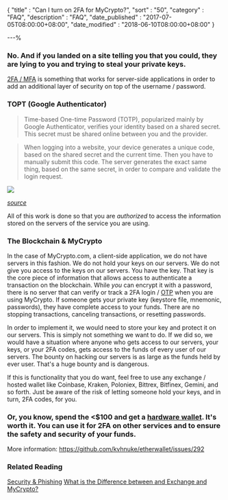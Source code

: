 {
"title"       : "Can I turn on 2FA for MyCrypto?",
"sort"        : "50",
"category"    : "FAQ",
"description" : "FAQ",
"date_published" : "2017-07-05T08:00:00+08:00",
"date_modified"  : "2018-06-10T08:00:00+08:00"
}

---%

### No. And if you landed on a site telling you that you could, they are lying to you and trying to steal your private keys.

[2FA / MFA](https://en.wikipedia.org/wiki/Multi-factor_authentication) is something that works for server-side applications in order to add an additional layer of security on top of the username / password.

### TOPT (Google Authenticator)

> Time-based One-time Password (TOTP), popularized mainly by Google Authenticator, verifies your identity based on a shared secret. This secret must be shared online between you and the provider.

> When logging into a website, your device generates a unique code, based on the shared secret and the current time. Then you have to manually submit this code. The server generates the exact same thing, based on the same secret, in order to compare and validate the login request.

![](https://cdn-images-1.medium.com/max/1600/0*nWGWoyFQ_SVN_KnZ.)

_[source](https://blog.trezor.io/why-you-should-never-use-google-authenticator-again-e166d09d4324)_

All of this work is done so that you are _authorized_ to access the information stored on the servers of the service you are using.

### The Blockchain & MyCrypto

In the case of MyCrypto.com, a client-side application, we do not have servers in this fashion. We do not hold your keys on our servers. We do not give you access to the keys on our servers. You have the key. That key is the core piece of information that allows access to authenticate a transaction on the blockchain. While *you* can encrypt it with a password, there is no server that can verify or track a 2FA login / [OTP](https://en.wikipedia.org/wiki/One-time_password) when you are using MyCrypto. If someone gets your private key (keystore file, mnemonic, passwords), they have complete access to your funds. There are no stopping transactions, canceling transactions, or resetting passwords.

In order to implement it, we would need to store your key and protect it on our servers. This is simply not something we want to do. If we did so, we would have a situation where anyone who gets access to our servers, your keys, or your 2FA codes, gets access to the funds of every user of our servers. The bounty on hacking our servers is as large as the funds held by ever user. That's a huge bounty and is dangerous.

If this is functionality that you do want, feel free to use any exchange / hosted wallet like Coinbase, Kraken, Poloniex, Bittrex, Bitfinex, Gemini, and so forth. Just be aware of the risk of letting someone hold your keys, and in turn, 2FA codes, for you.

### Or, you know, spend the <$100 and get a [hardware wallet](https://support.mycrypto.com/hardware-wallets/hardware-wallet-recommendations.html). It's worth it. You can use it for 2FA on other services and to ensure the safety and security of your funds.

More information: https://github.com/kvhnuke/etherwallet/issues/292

### Related Reading

[Security & Phishing](https://support.mycrypto.com/security/)
[What is the Difference between and Exchange and MyCrypto?](https://support.mycrypto.com/getting-started/whats-the-difference-between-an-exchange-and-mycrypto.html)
